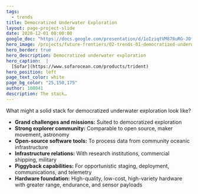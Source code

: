 ```yaml
---
tags:
  - trends
title: Democratized Underwater Exploration
layout: page-project-slide
date: 2020-12-01 00:00:00
google_doc: "https://docs.google.com/presentation/d/1oIziqtVM878uRG-JOfrQNvGFsQWKP_S_W8cLkhQlXvA/edit#slide=id.g8f42444074_0_31"
hero_image: /projects/future-frontiers/02-trends-01-democratized-underwater-exploration-04.webp
hero_border: true
hero_description: Democratized underwater exploration
hero_caption:  |
  [Sofar](https://www.sofarocean.com/products/trident)
hero_position: left
page_text_color: white
page_bg_color: "25,150,175"
author: 100041
description: The stack…
---
```

What might a solid stack for democratized underwater exploration look like?

- **Grand challenges and missions:** Suited to democratized exploration
- **Strong explorer community:** Comparable to open source, maker movement, astronomy
- **Open-source software tools:** To process data from community oceanic infrastructure
- **Infrastructure relations:** With research institutions, commercial shipping, military 
- **Piggyback capabilities:** For opportunistic staging, deployment, communications, and telemetry
- **Hardware foundation:** High-quality, low-cost, high-variety hardware with greater range, endurance, and sensor payloads

